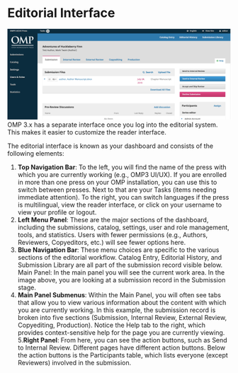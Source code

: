 # Editorial Interface


![](./assets/learning_omp-editorial-interface.png)
OMP 3.x  has a separate interface once you log into the editorial system. This makes it easier to customize the reader interface. 

The editorial interface is known as your dashboard and consists of the following elements:
1. __Top Navigation Bar__: To the left, you will find the name of the press with which you are currently working (e.g., OMP3 UI/UX). If you are enrolled in more than one press on your OMP installation, you can use this to switch between presses. Next to that are your Tasks (items needing immediate attention). To the right, you can switch languages if the press is multilingual, view the reader interface, or click on your username to view your profile or logout.
2. __Left Menu Panel__: These are the major sections of the dashboard, including the submissions, catalog, settings, user and role management, tools, and statistics. Users with fewer permissions (e.g., Authors, Reviewers, Copyeditors, etc.) will see fewer options here.
3. __Blue Navigation Bar__: These menu choices are specific to the various sections of the editorial workflow. Catalog Entry, Editorial History, and Submission Library are all part of the submission record visible below.
Main Panel: In the main panel you will see the current work area. In the image above, you are looking at a submission record in the Submission stage.
4. __Main Panel Submenus__: Within the Main Panel, you will often see tabs that allow you to view various information about the content with which you are currently working. In this example, the submission record is broken into five sections (Submission, Internal Review, External Review,  Copyediting, Production). Notice the Help tab to the right, which provides context-sensitive help for the page you are currently viewing.
5.__Right Panel__: From here, you can see the action buttons, such as Send to Internal Review. Different pages have different action buttons. Below the action buttons is the Participants table, which lists everyone (except Reviewers) involved in the submission.
